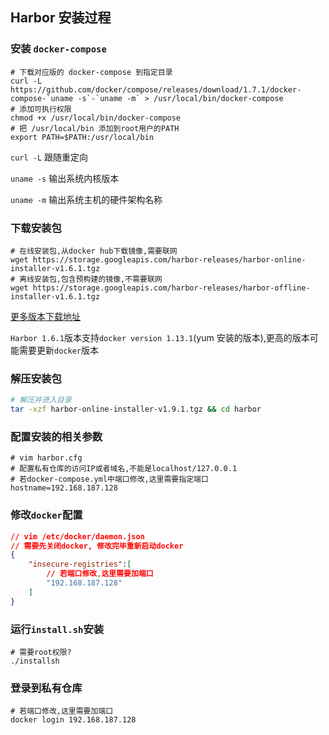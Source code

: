 ## Harbor 安装过程

### 安装 `docker-compose`

```shell
# 下载对应版的 docker-compose 到指定目录
curl -L https://github.com/docker/compose/releases/download/1.7.1/docker-compose-`uname -s`-`uname -m` > /usr/local/bin/docker-compose
# 添加可执行权限
chmod +x /usr/local/bin/docker-compose
# 把 /usr/local/bin 添加到root用户的PATH
export PATH=$PATH:/usr/local/bin
```

`curl -L` 跟随重定向

`uname -s` 输出系统内核版本

`uname -m` 输出系统主机的硬件架构名称

### 下载安装包

```shell
# 在线安装包,从docker hub下载镜像,需要联网
wget https://storage.googleapis.com/harbor-releases/harbor-online-installer-v1.6.1.tgz
# 离线安装包,包含预构建的镜像,不需要联网
wget https://storage.googleapis.com/harbor-releases/harbor-offline-installer-v1.6.1.tgz
```

[更多版本下载地址](https://github.com/goharbor/harbor/releases) 

`Harbor 1.6.1`版本支持`docker version 1.13.1`(yum 安装的版本),更高的版本可能需要更新`docker`版本

### 解压安装包

```sh
# 解压并进入目录
tar -xzf harbor-online-installer-v1.9.1.tgz && cd harbor
```

### 配置安装的相关参数

```properties
# vim harbor.cfg
# 配置私有仓库的访问IP或者域名,不能是localhost/127.0.0.1
# 若docker-compose.yml中端口修改,这里需要指定端口
hostname=192.168.187.128
```

### 修改`docker`配置

```json
// vim /etc/docker/daemon.json
// 需要先关闭docker, 修改完毕重新启动docker
{
	"insecure-registries":[
        // 若端口修改,这里需要加端口
        "192.168.187.128"
    ]
}
```

### 运行`install.sh`安装

```shell
# 需要root权限?
./installsh
```

### 登录到私有仓库

```shell
# 若端口修改,这里需要加端口
docker login 192.168.187.128
```

